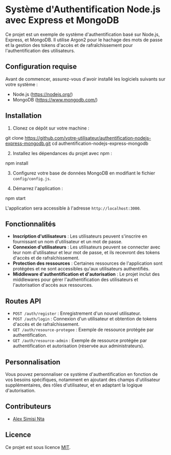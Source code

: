 # Système d'Authentification Node.js avec Express et MongoDB

Ce projet est un exemple de système d'authentification basé sur Node.js, Express, et MongoDB. Il utilise Argon2 pour le hachage des mots de passe et la gestion des tokens d'accès et de rafraîchissement pour l'authentification des utilisateurs.

## Configuration requise

Avant de commencer, assurez-vous d'avoir installé les logiciels suivants sur votre système :

- Node.js (https://nodejs.org/)
- MongoDB (https://www.mongodb.com/)

## Installation

1. Clonez ce dépôt sur votre machine :

git clone https://github.com/votre-utilisateur/authentification-nodejs-express-mongodb.git
cd authentification-nodejs-express-mongodb


2. Installez les dépendances du projet avec npm :

npm install


3. Configurez votre base de données MongoDB en modifiant le fichier `config/config.js`.

4. Démarrez l'application :

npm start


L'application sera accessible à l'adresse `http://localhost:3000`.

## Fonctionnalités

- **Inscription d'utilisateurs** : Les utilisateurs peuvent s'inscrire en fournissant un nom d'utilisateur et un mot de passe.
- **Connexion d'utilisateurs** : Les utilisateurs peuvent se connecter avec leur nom d'utilisateur et leur mot de passe, et ils recevront des tokens d'accès et de rafraîchissement.
- **Protection des ressources** : Certaines ressources de l'application sont protégées et ne sont accessibles qu'aux utilisateurs authentifiés.
- **Middleware d'authentification et d'autorisation** : Le projet inclut des middlewares pour gérer l'authentification des utilisateurs et l'autorisation d'accès aux ressources.

## Routes API

- `POST /auth/register` : Enregistrement d'un nouvel utilisateur.
- `POST /auth/login` : Connexion d'un utilisateur et obtention de tokens d'accès et de rafraîchissement.
- `GET /auth/resource-protegee` : Exemple de ressource protégée par authentification.
- `GET /auth/resource-admin` : Exemple de ressource protégée par authentification et autorisation (réservée aux administrateurs).

## Personnalisation

Vous pouvez personnaliser ce système d'authentification en fonction de vos besoins spécifiques, notamment en ajoutant des champs d'utilisateur supplémentaires, des rôles d'utilisateur, et en adaptant la logique d'autorisation.

## Contributeurs

- [Alex Simisi Nta](https://github.com/alexdevops007)

## Licence

Ce projet est sous licence [MIT](LICENSE).
